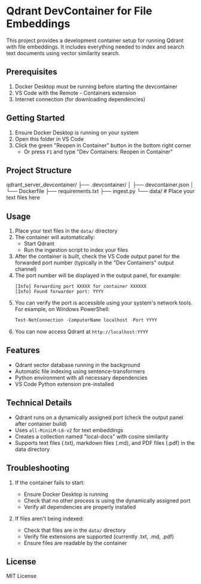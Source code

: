 # Qdrant DevContainer for File Embeddings

This project provides a development container setup for running Qdrant with file embeddings. It includes everything needed to index and search text documents using vector similarity search.

## Prerequisites

1. Docker Desktop must be running before starting the devcontainer
2. VS Code with the Remote - Containers extension
3. Internet connection (for downloading dependencies)

## Getting Started

1. Ensure Docker Desktop is running on your system
2. Open this folder in VS Code
3. Click the green "Reopen in Container" button in the bottom right corner
   - Or press `F1` and type "Dev Containers: Reopen in Container"

## Project Structure
qdrant_server_devcontainer/ ├── .devcontainer/ │ ├── devcontainer.json │ └── Dockerfile ├── requirements.txt ├── ingest.py └── data/ # Place your text files here


## Usage

1. Place your text files in the `data/` directory
2. The container will automatically:
   - Start Qdrant
   - Run the ingestion script to index your files
3. After the container is built, check the VS Code output panel for the forwarded port number (typically in the "Dev Containers" output channel)
4. The port number will be displayed in the output panel, for example:
   ```
   [Info] Forwarding port XXXXX for container XXXXXX
   [Info] Found forwarder port: YYYY
   ```
5. You can verify the port is accessible using your system's network tools. For example, on Windows PowerShell:
   ```powershell
   Test-NetConnection -ComputerName localhost -Port YYYY
   ```
6. You can now access Qdrant at `http://localhost:YYYY`

## Features

- Qdrant vector database running in the background
- Automatic file indexing using sentence-transformers
- Python environment with all necessary dependencies
- VS Code Python extension pre-installed

## Technical Details

- Qdrant runs on a dynamically assigned port (check the output panel after container build)
- Uses `all-MiniLM-L6-v2` for text embeddings
- Creates a collection named "local-docs" with cosine similarity
- Supports text files (.txt), markdown files (.md), and PDF files (.pdf) in the data directory

## Troubleshooting

1. If the container fails to start:
   - Ensure Docker Desktop is running
   - Check that no other process is using the dynamically assigned port
   - Verify all dependencies are properly installed

2. If files aren't being indexed:
   - Check that files are in the `data/` directory
   - Verify file extensions are supported (currently .txt, .md, .pdf)
   - Ensure files are readable by the container

## License

MIT License